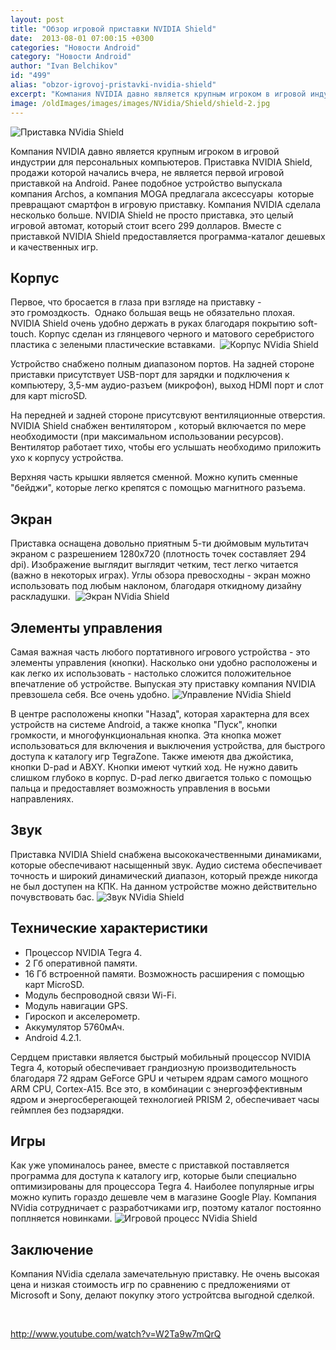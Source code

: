 ```yaml
---
layout: post
title: "Обзор игровой приставки NVIDIA Shield"
date:  2013-08-01 07:00:15 +0300
categories: "Новости Android"
category: "Новости Android"
author: "Ivan Belchikov"
id: "499"
alias: "obzor-igrovoj-pristavki-nvidia-shield"
excerpt: "Компания NVIDIA давно является крупным игроком в игровой индустрии для персональных компьютеров. Приставка NVIDIA Shield, продажи которой начались вчера, не является первой игровой приставкой на Android. Ранее подобное устройство выпускала компания Archos, а компания MOGA предлагала аксессуары  которые превращают смартфон в игровую приставку. Компания NVIDIA сделала несколько больше. NVIDIA Shield не просто приставка, это целый игровой автомат, который стоит всего 299 долларов. Вместе с приставкой NVIDIA Shield предоставляется программа-каталог дешевых"
image: /oldImages/images/images/NVidia/Shield/shield-2.jpg
---
```

<img src="/oldImages/images/images/NVidia/Shield/shield-2.jpg" alt="Приставка NVidia Shield" />

Компания NVIDIA давно является крупным игроком в игровой индустрии для персональных компьютеров. Приставка NVIDIA Shield, продажи которой начались вчера, не является первой игровой приставкой на Android. Ранее подобное устройство выпускала компания Archos, а компания MOGA предлагала аксессуары  которые превращают смартфон в игровую приставку. Компания NVIDIA сделала несколько больше. NVIDIA Shield не просто приставка, это целый игровой автомат, который стоит всего 299 долларов. Вместе с приставкой NVIDIA Shield предоставляется программа-каталог дешевых и качественных игр. 


<h2>Корпус</h2>
Первое, что бросается в глаза при взгляде на приставку - это громоздкость.  Однако большая вещь не обязательно плохая. NVIDIA Shield очень удобно держать в руках благодаря покрытию soft-touch. Корпус сделан из глянцевого черного и матового серебристого пластика с зелеными пластические вставками. 

<img src="/oldImages/images/images/NVidia/Shield/shield-4.jpg" alt="Корпус NVidia Shield" />

Устройство снабжено полным диапазоном портов. На задней стороне приставки присутствует USB-порт для зарядки и подключения к компьютеру, 3,5-мм аудио-разъем (микрофон), выход HDMI порт и слот для карт microSD. 

На передней и задней стороне присутсвуют вентиляционные отверстия. NVIDIA Shield снабжен вентилятором , который включается по мере необходимости (при максимальном использовании ресурсов). Вентилятор работает тихо, чтобы его услышать необходимо приложить ухо к корпусу устройства. 

Верхняя часть крышки является сменной. Можно купить сменные "бейджи", которые легко крепятся с помощью магнитного разъема. 

<h2>Экран</h2>
Приставка оснащена довольно приятным 5-ти дюймовым мультитач экраном с разрешением 1280x720 (плотность точек составляет 294 dpi). Изображение выглядит выглядит четким, тест легко читается (важно в некоторых играх). Углы обзора превосходны - экран можно использовать под любым наклоном, благодаря откидному дизайну раскладушки. 

<img src="/oldImages/images/images/NVidia/Shield/shield-7.jpg" alt="Экран NVidia Shield" />

<h2>Элементы управления</h2>
Самая важная часть любого портативного игрового устройства - это элементы управления (кнопки). Насколько они удобно расположены и как легко их использовать - настолько сложится положительное впечатление об устройстве. Выпуская эту приставку компания NVIDIA превзошела себя. Все очень удобно.

<img src="/oldImages/images/images/NVidia/Shield/shield-9.jpg" alt="Управление NVidia Shield" />

В центре расположены кнопки "Назад", которая характерна для всех устройств на системе Android, а также кнопка "Пуск", кнопки громкости, и многофункциональная кнопка. Эта кнопка может использоваться для включения и выключения устройства, для быстрого доступа к каталогу игр TegraZone. Также имеютя два джойстика, кнопки D-pad и ABXY. Кнопки имеют чуткий ход. Не нужно давить слишком глубоко в корпус. D-pad легко двигается только с помощью пальца и предоставляет возможность управления в восьми направлениях.

<h2>Звук</h2>
Приставка NVIDIA Shield снабжена высококачественными динамиками, которые обеспечивают насыщенный звук. Аудио система обеспечивает точность и широкий динамический диапазон, который прежде никогда не был доступен на КПК. На данном устройстве можно действительно почувствовать бас.

<img src="/oldImages/images/images/NVidia/Shield/shield-11.jpg" alt="Звук NVidia Shield" />

<h2>Технические характеристики</h2>
<ul>
<li>Процессор NVIDIA Tegra 4.</li>
<li>2 Гб оперативной памяти.</li>
<li>16 Гб встроенной памяти. Возможность расширения с помощью карт MicroSD.</li>
<li>Модуль беспроводной связи Wi-Fi.</li>
<li>Модуль навигации GPS.</li>
<li>Гироскоп и акселерометр.</li>
<li>Аккумулятор 5760мАч.</li>
<li>Android 4.2.1.</li>
</ul>
Сердцем приставки является быстрый мобильный процессор NVIDIA Tegra 4, который обеспечивает грандиозную производительность благодаря 72 ядрам GeForce GPU и четырем ядрам самого мощного ARM CPU, Cortex-A15. Все это, в комбинации с энергоэффективным ядром и энергосберегающей технологией PRISM 2, обеспечивает часы геймплея без подзарядки.

<h2>Игры</h2>
Как уже упоминалось ранее, вместе с приставкой поставляется программа для доступа к каталогу игр, которые были специально оптимизированы для процессора Tegra 4. Наиболее популярные игры можно купить гораздо дешевле чем в магазине Google Play. Компания NVidia сотрудничает с разработчиками игр, поэтому каталог постоянно поплняется новинками.

<img src="/oldImages/images/images/NVidia/Shield/shield-17.jpg" alt="Игровой процесс NVidia Shield"  />

<h2>Заключение</h2>
Компания NVidia сделала замечательную приставку. Не очень высокая цена и низкая стоимость игр по сравнению с предложениями от Microsoft и Sony, делают покупку этого устройтсва выгодной сделкой.

 

http://www.youtube.com/watch?v=W2Ta9w7mQrQ
